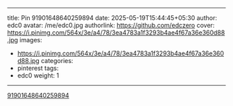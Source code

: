 
---
title: Pin 91901648640259894
date: 2025-05-19T15:44:45+05:30
author: edc0
avatar: /me/edc0.jpg
authorlink: https://github.com/edczero
cover: https://i.pinimg.com/564x/3e/a4/78/3ea4783a1f3293b4ae4f67a36e360d88.jpg
images:
   - https://i.pinimg.com/564x/3e/a4/78/3ea4783a1f3293b4ae4f67a36e360d88.jpg
categories:
  - pinterest
tags:
  - edc0
weight: 1
---

<!--more-->

[91901648640259894](https://in.pinterest.com/pin/91901648640259894/)

	